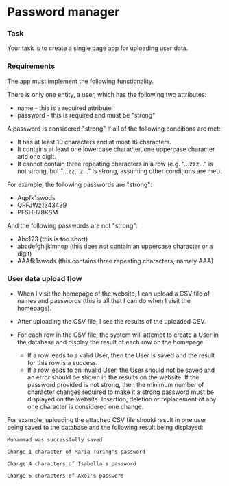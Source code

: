 # Password manager

### Task
Your task is to create a single page app for uploading user data. 

### Requirements
The app must implement the following functionality.

There is only one entity, a user, which has the following two attributes:
* name - this is a required attribute
* password - this is required and must be "strong"

A password is considered "strong" if all of the following conditions are met:
* It has at least 10 characters and at most 16 characters.
* It contains at least one lowercase character, one uppercase character and one digit.
* It cannot contain three repeating characters in a row (e.g. "...zzz..." is not strong, but "...zz...z..." is strong, assuming other conditions are met).

For example, the following passwords are "strong":
* Aqpfk1swods
* QPFJWz1343439
* PFSHH78KSM

And the following passwords are not "strong":
* Abc123 (this is too short)
* abcdefghijklmnop (this does not contain an uppercase character or a digit)
* AAAfk1swods (this contains three repeating characters, namely AAA)

### User data upload flow

* When I visit the homepage of the website, I can upload a CSV file of names and passwords (this is all that I can do when I visit the homepage).
* After uploading the CSV file, I see the results of the uploaded CSV.
* For each row in the CSV file, the system will attempt to create a User in the database and display the result of each row on the homepage

  * If a row leads to a valid User, then the User is saved and the result for this row is a success.
  * If a row leads to an invalid User, the User should not be saved and an error should be shown in the results on the website. 
   If the password provided is not strong, then the minimum number of character changes required to make it a strong password must be displayed on the website. 
   Insertion, deletion or replacement of any one character is considered one change.

For example, uploading the attached CSV file should result in one user being saved to the database and the following result being displayed:

    Muhammad was successfully saved

    Change 1 character of Maria Turing's password

    Change 4 characters of Isabella's password

    Change 5 characters of Axel's password